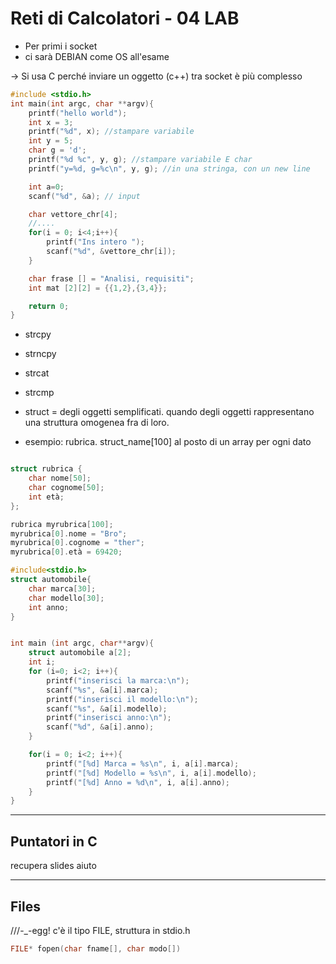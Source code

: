 # Reti di Calcolatori - 04 LAB

- Per primi i socket
- ci sarà DEBIAN come OS all'esame

-> Si usa C perché inviare un oggetto  (c++) tra socket è più complesso

```C
#include <stdio.h>
int main(int argc, char **argv){
    printf("hello world");
    int x = 3; 
    printf("%d", x); //stampare variabile
    int y = 5; 
    char g = 'd';
    printf("%d %c", y, g); //stampare variabile E char
    printf("y=%d, g=%c\n", y, g); //in una stringa, con un new line

    int a=0; 
    scanf("%d", &a); // input

    char vettore_chr[4];
    //....
    for(i = 0; i<4;i++){
        printf("Ins intero ");
        scanf("%d", &vettore_chr[i]);
    }

    char frase [] = "Analisi, requisiti";
    int mat [2][2] = {{1,2},{3,4}};

    return 0; 
}
```

- strcpy
- strncpy
- strcat
- strcmp

- struct = degli oggetti semplificati. quando degli oggetti rappresentano una struttura omogenea fra di loro.
- esempio: rubrica. struct_name[100] al posto di un array per ogni dato

```C

struct rubrica {
    char nome[50];
    char cognome[50];
    int età;
};

rubrica myrubrica[100];
myrubrica[0].nome = "Bro";
myrubrica[0].cognome = "ther"; 
myrubrica[0].età = 69420;

```

```C
#include<stdio.h>
struct automobile{
    char marca[30];
    char modello[30];
    int anno;
}


int main (int argc, char**argv){
    struct automobile a[2];
    int i; 
    for (i=0; i<2; i++){
        printf("inserisci la marca:\n"); 
        scanf("%s", &a[i].marca);
        printf("inserisci il modello:\n"); 
        scanf("%s", &a[i].modello);
        printf("inserisci anno:\n"); 
        scanf("%d", &a[i].anno);
    }

    for(i = 0; i<2; i++){
        printf("[%d] Marca = %s\n", i, a[i].marca);
        printf("[%d] Modello = %s\n", i, a[i].modello);
        printf("[%d] Anno = %d\n", i, a[i].anno);
    }
}

```

---

## Puntatori in C

recupera slides aiuto

---

## Files
///-_-egg!
c'è il tipo FILE, struttura in stdio.h 

```C
FILE* fopen(char fname[], char modo[])
```

